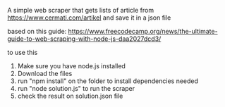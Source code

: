 A simple web scraper that gets lists of article from https://www.cermati.com/artikel and save it in a json file

based on this guide: https://www.freecodecamp.org/news/the-ultimate-guide-to-web-scraping-with-node-js-daa2027dcd3/

to use this
1. Make sure you have node.js installed
2. Download the files
3. run "npm install" on the folder to install dependencies needed
4. run "node solution.js" to run the scraper
5. check the result on solution.json file